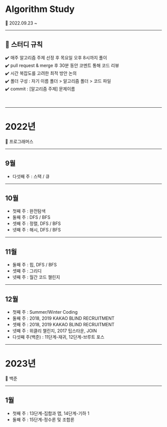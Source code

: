 # Algorithm Study
🌱 2022.09.23 ~
<br>

---

## 📝 스터디 규칙  

✔️  매주 알고리즘 주제 선정 후 목요일 오후 8시까지 풀이 <br>
✔️  pull request & merge 후 30분 동안 코멘트 통해 코드 리뷰 <br>
✔️  시간 복잡도를 고려한 최적 방안 논의 <br>
✔️  폴더 구성 : 자기 이름 폴더 > 알고리즘 폴더 > 코드 파일 <br>
✔️  commit : [알고리즘 주제] 문제이름  

<br>

---
# 2022년
🔎 프로그래머스
<br>

---
## 9월 
- 다섯째 주 : 스택 / 큐

---
## 10월 
- 첫째 주 : 완전탐색 <br>
- 둘째 주 : DFS / BFS <br>
- 셋째 주 : 정렬, DFS / BFS <br>
- 넷째 주 : 해시, DFS / BFS 

---
## 11월 
- 둘째 주 : 힙, DFS / BFS <br>
- 셋째 주 : 그리디 <br>
- 넷째 주 : 월간 코드 챌린지 <br>

---
## 12월 
- 첫째 주 : Summer/Winter Coding <br>
- 둘째 주 : 2018, 2019 KAKAO BLIND RECRUITMENT <br>
- 셋째 주 : 2018, 2019 KAKAO BLIND RECRUITMENT <br>
- 넷째 주 : 위클리 챌린지, 2017 팁스타운, JOIN <br>
- 다섯째 주(백준) : 11단계-재귀, 12단계-브루트 포스

---
# 2023년
🔎 백준
<br>

---
## 1월
- 첫째 주 : 13단계-집합과 맵, 14단계-기하 1 <br>
- 둘째 주 : 15단계-정수론 및 조합론 <br>
